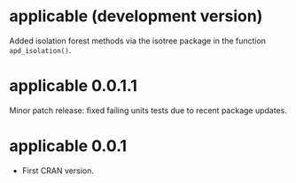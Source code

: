 applicable (development version)
==================

Added isolation forest methods via the isotree package in the function `apd_isolation()`.

applicable 0.0.1.1
==================

Minor patch release: fixed failing units tests due to recent package updates.

applicable 0.0.1
==================

* First CRAN version.

